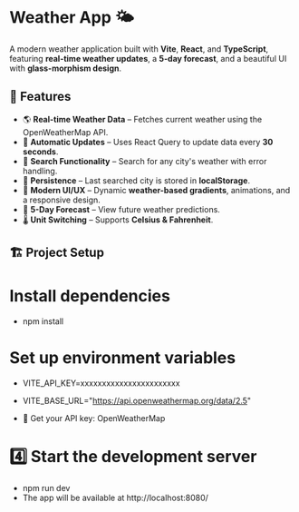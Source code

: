 # Weather App 🌤️

A modern weather application built with **Vite**, **React**, and **TypeScript**, featuring **real-time weather updates**, a **5-day forecast**, and a beautiful UI with **glass-morphism design**.

## 🚀 Features

- 🌎 **Real-time Weather Data** – Fetches current weather using the OpenWeatherMap API.
- 🔄 **Automatic Updates** – Uses React Query to update data every **30 seconds**.
- 📍 **Search Functionality** – Search for any city's weather with error handling.
- 💾 **Persistence** – Last searched city is stored in **localStorage**.
- 🎨 **Modern UI/UX** – Dynamic **weather-based gradients**, animations, and a responsive design.
- 📅 **5-Day Forecast** – View future weather predictions.
- 🌡️ **Unit Switching** – Supports **Celsius & Fahrenheit**.

## 🏗️ Project Setup

# Install dependencies

- npm install

# Set up environment variables

- VITE_API_KEY=xxxxxxxxxxxxxxxxxxxxxxx
- VITE_BASE_URL="https://api.openweathermap.org/data/2.5"

- 🔑 Get your API key: OpenWeatherMap

# 4️⃣ Start the development server

- npm run dev
- The app will be available at http://localhost:8080/
